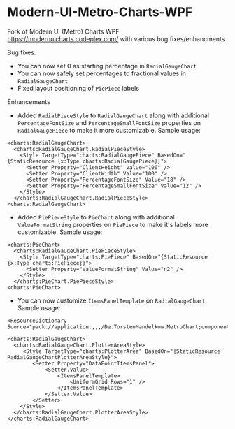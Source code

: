 # Modern-UI-Metro-Charts-WPF
Fork of Modern UI (Metro) Charts WPF https://modernuicharts.codeplex.com/ with various bug fixes/enhancments


Bug fixes:
- You can now set 0 as starting percentage in `RadialGaugeChart`
- You can now safely set percentages to fractional values in `RadialGaugeChart`
- Fixed layout positioning of `PiePiece` labels


Enhancements
- Added `RadialPieceStyle` to `RadialGaugeChart` along with additional `PercentageFontSize` and `PercentageSmallFontSize` properties on `RadialGaugePiece` to make it more customizable. Sample usage:

```xaml
<charts:RadialGaugeChart>
  <charts:RadialGaugeChart.RadialPieceStyle>
    <Style TargetType="charts:RadialGaugePiece" BasedOn="{StaticResource {x:Type charts:RadialGaugePiece}}">
      <Setter Property="ClientHeight" Value="100" />
      <Setter Property="ClientWidth" Value="100" />
      <Setter Property="PercentageFontSize" Value="18" />
      <Setter Property="PercentageSmallFontSize" Value="12" />
    </Style>
  </charts:RadialGaugeChart.RadialPieceStyle>
<charts:RadialGaugeChart>
```
- Added `PiePieceStyle` to `PieChart` along with additional `ValueFormatString` properties on `PiePiece` to make it's labels more customizable. Sample usage:

```xaml
<charts:PieChart>
  <charts:RadialGaugeChart.PiePieceStyle>
    <Style TargetType="charts:PiePiece" BasedOn="{StaticResource {x:Type charts:PiePiece}}">
      <Setter Property="ValueFormatString" Value="n2" />
    </Style>
  </charts:PieChart.PiePieceStyle>
<charts:PieChart>
```

- You can now customize `ItemsPanelTemplate` on `RadialGaugeChart`. Sample usage:

```xaml
<ResourceDictionary Source="pack://application:,,,/De.TorstenMandelkow.MetroChart;component/Themes/Generic.xaml"/>
```

```xaml
<charts:RadialGaugeChart> 
  <charts:RadialGaugeChart.PlotterAreaStyle>
     <Style TargetType="charts:PlotterArea" BasedOn="{StaticResource RadialGaugeChartPlotterAreaStyle}">
        <Setter Property="DataPointItemsPanel">
            <Setter.Value>
                <ItemsPanelTemplate>
                    <UniformGrid Rows="1" />
                </ItemsPanelTemplate>
            </Setter.Value>
        </Setter>
    </Style>
  </charts:RadialGaugeChart.PlotterAreaStyle>
</charts:RadialGaugeChart>
```

